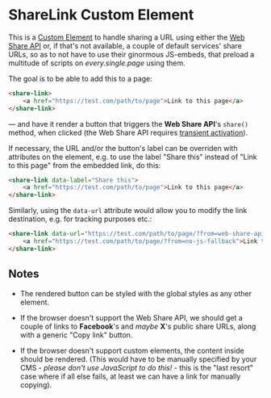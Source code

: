 # ShareLink Custom Element

This is a [Custom Element][CE] to handle sharing a URL using either the [Web Share API][WSA] or,
if that's not available, a couple of default services' share URLs, so as to not have to
use their ginormous JS-embeds, that preload a multitude of scripts on *every.single.page*
using them.

The goal is to be able to add this to a page:

```html
<share-link>
	<a href="https://test.com/path/to/page">Link to this page</a>
</share-link>
```

— and have it render a button that triggers the **Web Share API**'s `share()` method,
when clicked (the Web Share API requires [transient activation][TACT]).

If necessary, the URL and/or the button's label can be overriden with attributes on the
element, e.g. to use the label "Share this" instead of "Link to this page" from the
embedded link, do this:

```html
<share-link data-label="Share this">
	<a href="https://test.com/path/to/page">Link to this page</a>
</share-link>
```

Similarly, using the `data-url` attribute would allow you to modify the link destination, e.g.
for tracking purposes etc.:

```html
<share-link data-url="https://test.com/path/to/page/?from=web-share-api" data-label="Share this link">
	<a href="https://test.com/path/to/page/?from=no-js-fallback">Link to this page</a>
</share-link>
```



## Notes

* The rendered button can be styled with the global styles as any other element.

* If the browser doesn't support the Web Share API, we should get a couple of links to
**Facebook**'s and *maybe* **X**'s public share URLs, along with a generic "Copy link"
button.

* If the browser doesn't support custom elements, the content inside should be rendered. (This would
have to be manually specified by your CMS - *please don't use JavaScript to do this!* - this
is the "last resort" case where if all else fails, at least we can have a link for manually copying).


[CE]: https://developer.mozilla.org/en-US/docs/Web/API/Web_components/Using_custom_elements
[WSA]: https://developer.mozilla.org/en-US/docs/Web/API/Web_Share_API
[TACT]: https://developer.mozilla.org/en-US/docs/Glossary/Transient_activation
